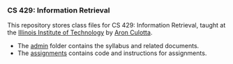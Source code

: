 ### CS 429: Information Retrieval

This repository stores class files for CS 429: Information Retrieval, taught at the [Illinois Institute of Technology](http://cs.iit.edu) by [Aron Culotta](http://cs.iit.edu/~culotta).


- The [admin](admin) folder contains the syllabus and related documents.
- The [assignments](assignments) contains code and instructions for assignments.
